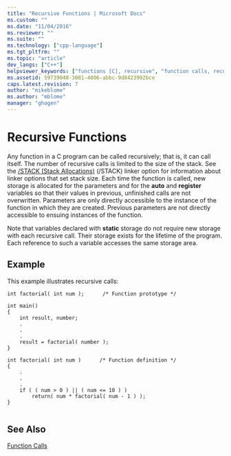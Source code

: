 ```yaml
---
title: "Recursive Functions | Microsoft Docs"
ms.custom: ""
ms.date: "11/04/2016"
ms.reviewer: ""
ms.suite: ""
ms.technology: ["cpp-language"]
ms.tgt_pltfrm: ""
ms.topic: "article"
dev_langs: ["C++"]
helpviewer_keywords: ["functions [C], recursive", "function calls, recursive", "functions [C], calling recursively", "recursive function calls"]
ms.assetid: 59739040-3081-4006-abbc-9d8423992bce
caps.latest.revision: 7
author: "mikeblome"
ms.author: "mblome"
manager: "ghogen"
---
```

# Recursive Functions
Any function in a C program can be called recursively; that is, it can call itself. The number of recursive calls is limited to the size of the stack. See the [/STACK (Stack Allocations)](../build/reference/stack-stack-allocations.md) (/STACK) linker option for information about linker options that set stack size. Each time the function is called, new storage is allocated for the parameters and for the **auto** and **register** variables so that their values in previous, unfinished calls are not overwritten. Parameters are only directly accessible to the instance of the function in which they are created. Previous parameters are not directly accessible to ensuing instances of the function.  
  
 Note that variables declared with **static** storage do not require new storage with each recursive call. Their storage exists for the lifetime of the program. Each reference to such a variable accesses the same storage area.  
  
## Example  
 This example illustrates recursive calls:  
  
```  
int factorial( int num );      /* Function prototype */  
  
int main()  
{  
    int result, number;  
    .  
    .  
    .  
    result = factorial( number );  
}  
  
int factorial( int num )      /* Function definition */  
{  
    .  
    .  
    .  
    if ( ( num > 0 ) || ( num <= 10 ) )  
        return( num * factorial( num - 1 ) );  
}  
  
```  
  
## See Also  
 [Function Calls](../c-language/function-calls.md)